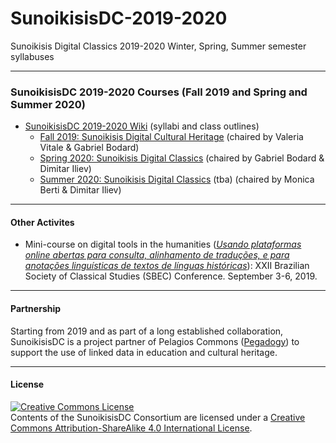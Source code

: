 # SunoikisisDC-2019-2020
Sunoikisis Digital Classics 2019-2020 Winter, Spring, Summer semester syllabuses

***
### SunoikisisDC 2019-2020 Courses (Fall 2019 and Spring and Summer 2020)
* [SunoikisisDC 2019-2020 Wiki](https://github.com/SunoikisisDC/SunoikisisDC-2019-2020/wiki) (syllabi and class outlines)
   * [Fall 2019: Sunoikisis Digital Cultural Heritage](https://github.com/SunoikisisDC/SunoikisisDC-2019-2020/wiki/Fall-2019-Sunioikisis-DCH) (chaired by Valeria Vitale & Gabriel Bodard)
   * [Spring 2020: Sunoikisis Digital Classics](https://github.com/SunoikisisDC/SunoikisisDC-2019-2020/wiki/Spring-2020-Sunioikisis-DC) (chaired by Gabriel Bodard & Dimitar Iliev)
   * [Summer 2020: Sunoikisis Digital Classics](https://github.com/SunoikisisDC/SunoikisisDC-2019-2020/wiki/Summer-2020-Sunioikisis-DC) (tba) (chaired by Monica Berti & Dimitar Iliev)
***
#### Other Activites
* Mini-course on digital tools in the humanities ([*Usando plataformas online abertas para consulta, alinhamento de traduções, e para anotações linguísticas de textos de línguas históricas*](https://www.congresso2019.classica.org.br/conteudo/view?ID_CONTEUDO=452)): XXII Brazilian Society of Classical Studies (SBEC) Conference. September 3-6, 2019.

***
#### Partnership
Starting from 2019 and as part of a long established collaboration, SunoikisisDC is a project partner of Pelagios Commons ([Pegadogy](https://pelagios.org/activities/pedagogy/)) to support the use of linked data in education and cultural heritage.


***
#### License

<a rel="license" href="http://creativecommons.org/licenses/by-sa/4.0/"><img alt="Creative Commons License" style="border-width:0" src="https://i.creativecommons.org/l/by-sa/4.0/88x31.png" /></a><br />Contents of the SunoikisisDC Consortium are licensed under a <a rel="license" href="http://creativecommons.org/licenses/by-sa/4.0/">Creative Commons Attribution-ShareAlike 4.0 International License</a>.
